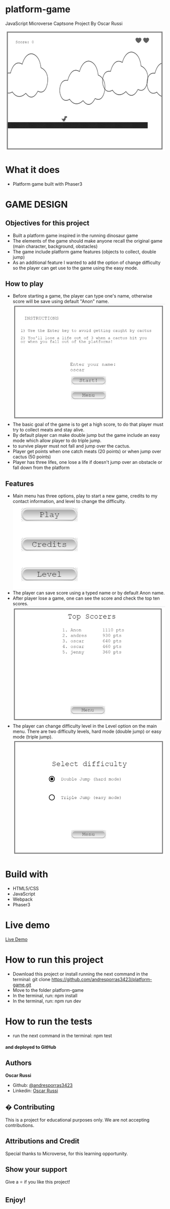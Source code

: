 # platform-game

JavaScript Microverse Captsone Project By Oscar Russi

![screenshot](/images/platform-screenshot.png)

# What it does

- Platform game built with Phaser3

# GAME DESIGN

## Objectives for this project

- Built a platform game inspired in the running dinosaur game
- The elements of the game should make anyone recall the original game (main character, background, obstacles)
- The game include platform game features (objects to collect, double jump)
- As an additional feature I wanted to add the option of change difficulty so the player can get use to the game using the easy mode.

## How to play

- Before starting a game, the player can type one's name, otherwise score will be save using default "Anon" name.
![play](/images/play-screenshot.png)
- The basic goal of the game is to get a high score, to do that player must try to collect meats and stay alive.
- By default player can make double jump but the game include an easy mode which allow player to do triple jump.
- to survive player must not fall and jump over the cactus.
- Player get points when one catch meats (20 points) or when jump over cactus (50 points)
- Player has three lifes, one lose a life if doesn't jump over an obstacle or fall down from the platform

## Features
- Main menu has three options, play to start a new game, credits to my contact information, and level to change the difficulty.
![menu](/images/menu-screenshot.png)
- The player can save score using a typed name or by default Anon name.
- After player lose a game, one can see the score and check the top ten scores.
![top-scores](/images/top-scores-screenshot.png)
- The player can change difficulty level in the Level option on the main menu. There are two difficulty levels, hard mode (double jump) or easy mode (triple jump).
![level](/images/level-screenshot.png)


# Build with

- HTML5/CSS
- JavaScript
- Webpack
- Phaser3

# Live demo

[Live Demo](https://andresporras3423.github.io/todo-list/dist/index.html)

# How to run this project

- Download this project or install running the next command in the terminal: git clone https://github.com/andresporras3423/platform-game.git
- Move to the folder platform-game
- In the terminal, run: npm install
- In the terminal, run: npm run dev

# How to run the tests
- run the next command in the terminal: npm test

#### and deployed to GitHub

## Authors

**Oscar Russi**
- Github: [@andresporras3423](https://github.com/andresporras3423/)
- Linkedin: [Oscar Russi](https://www.linkedin.com/in/oscar-andres-russi-porras)

## � Contributing

This is a project for educational purposes only. We are not accepting contributions.

## Attributions and Credit

Special thanks to Microverse, for this learning opportunity. 

## Show your support

Give a ⭐️ if you like this project!

## Enjoy!